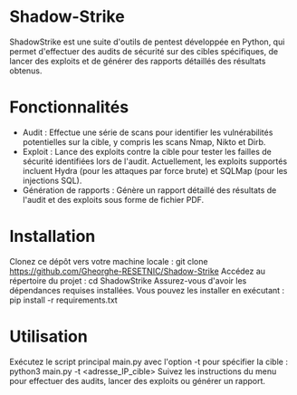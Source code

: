 # Shadow-Strike
ShadowStrike est une suite d'outils de pentest développée en Python, qui permet d'effectuer des audits de sécurité sur des cibles spécifiques, de lancer des exploits et de générer des rapports détaillés des résultats obtenus.
# Fonctionnalités
- Audit : Effectue une série de scans pour identifier les vulnérabilités potentielles sur la cible, y compris les scans Nmap, Nikto et Dirb.
- Exploit : Lance des exploits contre la cible pour tester les failles de sécurité identifiées lors de l'audit. Actuellement, les exploits supportés incluent Hydra (pour les attaques par force brute) et SQLMap (pour les injections SQL).
- Génération de rapports : Génère un rapport détaillé des résultats de l'audit et des exploits sous forme de fichier PDF.
# Installation
Clonez ce dépôt vers votre machine locale :
 git clone https://github.com/Gheorghe-RESETNIC/Shadow-Strike
Accédez au répertoire du projet :
 cd ShadowStrike
Assurez-vous d'avoir les dépendances requises installées. Vous pouvez les installer en exécutant :
 pip install -r requirements.txt
# Utilisation
Exécutez le script principal main.py avec l'option -t pour spécifier la cible :
 python3 main.py -t <adresse_IP_cible>
Suivez les instructions du menu pour effectuer des audits, lancer des exploits ou générer un rapport.
